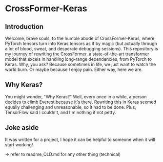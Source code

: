 # CrossFormer-Keras

## Introduction

Welcome, brave souls, to the humble abode of CrossFormer-Keras, where PyTorch tensors turn into Keras tensors as if by magic (but actually through a lot of blood, sweat, and desperate debugging sessions). This repository is my journey of rewriting the CrossFormer, a state-of-the-art transformer model that excels in handling long-range dependencies, from PyTorch to Keras. Why, you ask? Because sometimes in life, we just want to watch the world burn. Or maybe because I enjoy pain. Either way, here we are.

## Why Keras?
You might wonder, "Why Keras?" Well, every once in a while, a person decides to climb Everest because it's there. Rewriting this in Keras seemed equally challenging and unreasonable, so it had to be done. Plus, TensorFlow said I couldn't, and I'm nothing if not petty.

## Joke aside
It was written for a project, I hope it can be helpful to someone when it will start working!

-> refer to readme_OLD.md for any other thing (technical)